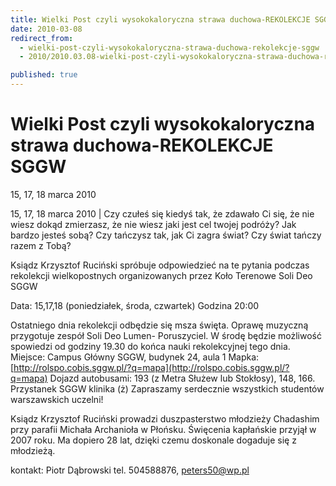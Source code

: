 ```yaml
---
title: Wielki Post czyli wysokokaloryczna strawa duchowa-REKOLEKCJE SGGW
date: 2010-03-08
redirect_from: 
  - wielki-post-czyli-wysokokaloryczna-strawa-duchowa-rekolekcje-sggw
  - 2010/2010.03.08-wielki-post-czyli-wysokokaloryczna-strawa-duchowa-rekolekcje-sggw

published: true
---
```




# Wielki Post czyli wysokokaloryczna strawa duchowa-REKOLEKCJE SGGW

<time>15, 17, 18 marca 2010</time>

15, 17, 18 marca 2010 | 
Czy czułeś się kiedyś tak, że zdawało Ci się, że nie wiesz dokąd zmierzasz, że nie wiesz jaki jest cel twojej podróży? Jak bardzo jesteś sobą? Czy tańczysz tak, jak Ci zagra świat? Czy świat tańczy razem z Tobą? 

Ksiądz Krzysztof Ruciński spróbuje odpowiedzieć na te pytania podczas rekolekcji wielkopostnych organizowanych przez Koło Terenowe Soli Deo SGGW

Data: 15,17,18 (poniedziałek, środa, czwartek)
Godzina 20:00

Ostatniego dnia rekolekcji odbędzie się msza święta. Oprawę muzyczną przygotuje zespół Soli Deo Lumen-
Poruszyciel. W środę będzie możliwość spowiedzi od godziny 19.30 do końca nauki rekolekcyjnej tego dnia.
Miejsce: Campus Główny SGGW, budynek 24, aula 1 
Mapka: [http://rolspo.cobis.sggw.pl/?q=mapa](http://rolspo.cobis.sggw.pl/?q=mapa)
Dojazd autobusami: 193 (z Metra Służew lub Stokłosy), 148, 166. Przystanek SGGW klinika (ż)
Zapraszamy serdecznie wszystkich studentów warszawskich uczelni!

Ksiądz Krzysztof Ruciński prowadzi duszpasterstwo młodzieży Chadashim przy parafii Michała Archanioła w Płońsku. Święcenia kapłańskie przyjął w 2007 roku. Ma dopiero 28 lat, dzięki czemu doskonale dogaduje się z młodzieżą. 

kontakt: Piotr Dąbrowski tel. 504588876, peters50@wp.pl


<!--CONTENT FROM OLD SERVER (jos before 2013): 15, 17, 18 marca 2010 | 
Czy czułeś się kiedyś tak, że zdawało Ci się, że nie wiesz dokąd zmierzasz, że nie wiesz jaki jest cel twojej podróży? Jak bardzo jesteś sobą? Czy tańczysz tak, jak Ci zagra świat? Czy świat tańczy razem z Tobą? 

Ksiądz Krzysztof Ruciński spróbuje odpowiedzieć na te pytania podczas rekolekcji wielkopostnych organizowanych przez Koło Terenowe Soli Deo SGGW

Data: 15,17,18 (poniedziałek, środa, czwartek)
Godzina 20:00

Ostatniego dnia rekolekcji odbędzie się msza święta. Oprawę muzyczną przygotuje zespół Soli Deo Lumen-Poruszyciel. W środę będzie możliwość spowiedzi od godziny 19.30 do końca nauki rekolekcyjnej tego dnia.
Miejsce: Campus Główny SGGW, budynek 24, aula 1 
Mapka: [http://rolspo.cobis.sggw.pl/?q=mapa](http://rolspo.cobis.sggw.pl/?q=mapa)
Dojazd autobusami: 193 (z Metra Służew lub Stokłosy), 148, 166. Przystanek SGGW klinika (ż)
Zapraszamy serdecznie wszystkich studentów warszawskich uczelni!

Ksiądz Krzysztof Ruciński prowadzi duszpasterstwo młodzieży Chadashim przy parafii Michała Archanioła w Płońsku. Święcenia kapłańskie przyjął w 2007 roku. Ma dopiero 28 lat, dzięki czemu doskonale dogaduje się z młodzieżą. 

kontakt: Piotr Dąbrowski tel. 504588876, peters50@wp.pl
                  
-->

<!--{{json:{"created_date":"2010-03-08 14:00:29","publish_down":"0000-00-00 00:00:00","id":"831"}}}-->